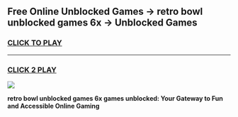 
## Free Online Unblocked Games → retro bowl unblocked games 6x → Unblocked Games
<h3>
<a href="https://premium.freeplayer.one?title=retro_bowl_unblocked_games_6x&ref=21F">CLICK TO PLAY</a></h3>
<hr>

<h3>
<a href="https://premium.freeplayer.one?title=retro_bowl_unblocked_games_6x&ref=21F">CLICK 2 PLAY</a>
  
</h3>

<a href="https://premium.freeplayer.one?title=retro_bowl_unblocked_games_6x&ref=21F/"><img src="https://clearcache.store/games.png"></a>


**retro bowl unblocked games 6x games unblocked: Your Gateway to Fun and Accessible Online Gaming**
